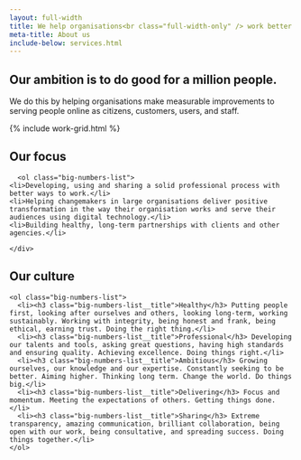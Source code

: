 ```yaml
---
layout: full-width
title: We help organisations<br class="full-width-only" /> work better for people
meta-title: About us
include-below: services.html
---
```


<div class="content-container content-container--wide content-container--top">
  <h2 class="sub-heading">Our ambition is to do good for a million people.</h2>

  <p class="intro-copy spacing-top">We do this by helping organisations make measurable improvements to serving people online as citizens, customers, users, and staff.</p>
  {% include work-grid.html %}

</div>

<div class="cheese-wedge cheese-wedge--rajah cheese-wedge--align-left">
  <div class="cheese-wedge__inner">
    <div class="cheese-wedge__copy">
      <h2 class="site-heading">Our focus</h2>

      <ol class="big-numbers-list">
    <li>Developing, using and sharing a solid professional process with better ways to work.</li>
    <li>Helping changemakers in large organisations deliver positive transformation in the way their organisation works and serve their audiences using digital technology.</li>
    <li>Building healthy, long-term partnerships with clients and other agencies.</li>
  </ol>

    </div>
  </div>
</div>

<div class="cheese-wedge cheese-wedge--aquamarine cheese-wedge--right">
  <div class="cheese-wedge__inner">
  <div class="cheese-wedge__copy">
    <h2 class="site-heading">Our culture</h2>

    <ol class="big-numbers-list">
      <li><h3 class="big-numbers-list__title">Healthy</h3> Putting people first, looking after ourselves and others, looking long-term, working sustainably. Working with integrity, being honest and frank, being ethical, earning trust. Doing the right thing.</li>
      <li><h3 class="big-numbers-list__title">Professional</h3> Developing our talents and tools, asking great questions, having high standards and ensuring quality. Achieving excellence. Doing things right.</li>
      <li><h3 class="big-numbers-list__title">Ambitious</h3> Growing ourselves, our knowledge and our expertise. Constantly seeking to be better. Aiming higher. Thinking long term. Change the world. Do things big.</li>
      <li><h3 class="big-numbers-list__title">Delivering</h3> Focus and momentum. Meeting the expectations of others. Getting things done.</li>
      <li><h3 class="big-numbers-list__title">Sharing</h3> Extreme transparency, amazing communication, brilliant collaboration, being open with our work, being consultative, and spreading success. Doing things together.</li>
    </ol>
  </div>
  </div>
</div>

